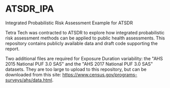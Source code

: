 # ATSDR_IPA
Integrated Probabilistic Risk Assessment Example for ATSDR

Tetra Tech was contracted to ATSDR to explore how integrated probabilistic risk assessment methods can be applied to public health assessments. This repository contains publicly available data and draft code supporting the report.

Two additional files are required for Exposure Duration variability: the "AHS 2015 National PUF 3.0 SAS" and the "AHS 2017 National PUF 3.0 SAS" datasets. They are too large to upload to this repository, but can be downloaded from this site: https://www.census.gov/programs-surveys/ahs/data.html. 
